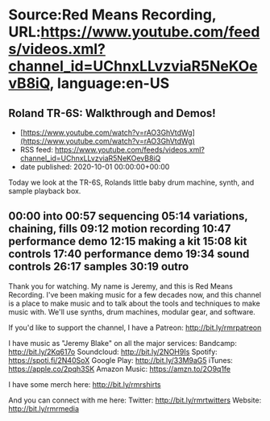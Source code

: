 # Source:Red Means Recording, URL:https://www.youtube.com/feeds/videos.xml?channel_id=UChnxLLvzviaR5NeKOevB8iQ, language:en-US

## Roland TR-6S: Walkthrough and Demos!
 - [https://www.youtube.com/watch?v=rAO3GhVtdWg](https://www.youtube.com/watch?v=rAO3GhVtdWg)
 - RSS feed: https://www.youtube.com/feeds/videos.xml?channel_id=UChnxLLvzviaR5NeKOevB8iQ
 - date published: 2020-10-01 00:00:00+00:00

Today we look at the TR-6S, Rolands little baby drum machine, synth, and sample playback box. 

00:00 into
00:57 sequencing
05:14 variations, chaining, fills
09:12 motion recording
10:47 performance demo
12:15 making a kit
15:08 kit controls
17:40 performance demo
19:34 sound controls
26:17 samples
30:19 outro
------------------------------------
Thank you for watching. My name is Jeremy, and this is Red Means Recording. I've been making music for a few decades now, and this channel is a place to make music and to talk about the tools and techniques to make music with. We'll use synths, drum machines, modular gear, and software. 

If you'd like to support the channel, I have a Patreon:  http://bit.ly/rmrpatreon

I have music as "Jeremy Blake" on all the major services: 
Bandcamp: http://bit.ly/2Kq617o
Soundcloud: http://bit.ly/2NOH9Is
Spotify: https://spoti.fi/2N40SoX
Google Play: http://bit.ly/33M9aG5
iTunes: https://apple.co/2pqh3SK
Amazon Music: https://amzn.to/2O9q1fe

I have some merch here: http://bit.ly/rmrshirts

And you can connect with me here: 
Twitter: http://bit.ly/rmrtwitters
Website: http://bit.ly/rmrmedia

